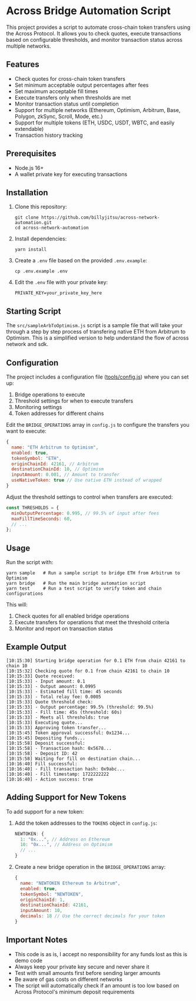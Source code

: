 # Across Bridge Automation Script

This project provides a script to automate cross-chain token transfers using the Across Protocol. It allows you to check quotes, execute transactions based on configurable thresholds, and monitor transaction status across multiple networks.

## Features

- Check quotes for cross-chain token transfers
- Set minimum acceptable output percentages after fees
- Set maximum acceptable fill times
- Execute transfers only when thresholds are met
- Monitor transaction status until completion
- Support for multiple networks (Ethereum, Optimism, Arbitrum, Base, Polygon, zkSync, Scroll, Mode, etc.)
- Support for multiple tokens (ETH, USDC, USDT, WBTC, and easily extendable)
- Transaction history tracking

## Prerequisites

- Node.js 16+
- A wallet private key for executing transactions

## Installation

1. Clone this repository:
   ```
   git clone https://github.com/billyjitsu/across-network-automation.git
   cd across-network-automation
   ```

2. Install dependencies:
   ```
   yarn install
   ```

3. Create a `.env` file based on the provided `.env.example`:
   ```
   cp .env.example .env
   ```

4. Edit the `.env` file with your private key:
   ```
   PRIVATE_KEY=your_private_key_here
   ```

## Starting Script
The `src/sampleArbToOptimism.js` script is a sample file that will take your through a step by step process of transfering native ETH from Arbitrum to Optimism.  This is a simplified version to help understand the flow of across network and sdk.

## Configuration

The project includes a configuration file ([tools/config.js](tools/config.js)) where you can set up:

1. Bridge operations to execute
2. Threshold settings for when to execute transfers
3. Monitoring settings
4. Token addresses for different chains

Edit the `BRIDGE_OPERATIONS` array in `config.js` to configure the transfers you want to execute:

```javascript
{
  name: "ETH Arbitrum to Optimism",
  enabled: true,
  tokenSymbol: "ETH",
  originChainId: 42161, // Arbitrum
  destinationChainId: 10, // Optimism
  inputAmount: 0.001, // Amount to transfer
  useNativeToken: true // Use native ETH instead of wrapped
}
```

Adjust the threshold settings to control when transfers are executed:

```javascript
const THRESHOLDS = {
  minOutputPercentage: 0.995, // 99.5% of input after fees
  maxFillTimeSeconds: 60,
  // ...
};
```

## Usage

Run the script with:

```
yarn sample   # Run a sample script to bridge ETH from Arbitrum to Optimism
yarn bridge   # Run the main bridge automation script
yarn test     # Run a test script to verify token and chain configurations
```

This will:
1. Check quotes for all enabled bridge operations
2. Execute transfers for operations that meet the threshold criteria
3. Monitor and report on transaction status

## Example Output

```
[10:15:30] Starting bridge operation for 0.1 ETH from chain 42161 to chain 10
[10:15:32] Checking quote for 0.1 from chain 42161 to chain 10
[10:15:33] Quote received:
[10:15:33] - Input amount: 0.1
[10:15:33] - Output amount: 0.0995
[10:15:33] - Estimated fill time: 45 seconds
[10:15:33] - Total relay fee: 0.0005
[10:15:33] Quote threshold check:
[10:15:33] - Output percentage: 99.5% (threshold: 99.5%)
[10:15:33] - Fill time: 45s (threshold: 60s)
[10:15:33] - Meets all thresholds: true
[10:15:33] Executing quote...
[10:15:33] Approving token transfer...
[10:15:45] Token approval successful: 0x1234...
[10:15:45] Depositing funds...
[10:15:58] Deposit successful:
[10:15:58] - Transaction hash: 0x5678...
[10:15:58] - Deposit ID: 42
[10:15:58] Waiting for fill on destination chain...
[10:16:40] Fill successful:
[10:16:40] - Fill transaction hash: 0x9abc...
[10:16:40] - Fill timestamp: 1722222222
[10:16:40] - Action success: true
```

## Adding Support for New Tokens

To add support for a new token:

1. Add the token addresses to the `TOKENS` object in `config.js`:
   ```javascript
   NEWTOKEN: {
     1: "0x...", // Address on Ethereum
     10: "0x...", // Address on Optimism
     // ...
   }
   ```

2. Create a new bridge operation in the `BRIDGE_OPERATIONS` array:
   ```javascript
   {
     name: "NEWTOKEN Ethereum to Arbitrum",
     enabled: true,
     tokenSymbol: "NEWTOKEN",
     originChainId: 1,
     destinationChainId: 42161,
     inputAmount: 10,
     decimals: 18 // Use the correct decimals for your token
   }
   ```

## Important Notes

- This code is as is, I accept no responsibility for any funds lost as this is demo code
- Always keep your private key secure and never share it
- Test with small amounts first before sending larger amounts
- Be aware of gas costs on different networks
- The script will automatically check if an amount is too low based on Across Protocol's minimum deposit requirements
